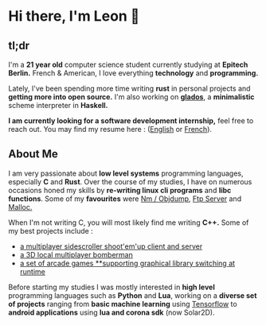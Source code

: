 # Hi there, I'm Leon 👋

## tl;dr

I'm a **21 year old** computer science student currently studying at **Epitech Berlin.** French & American, I love everything **technology** and **programming.**

Lately, I've been spending more time writing **rust** in personal projects and **getting more into open source.** I'm also working on [**glados**](https://github.com/nLatt/GLaDOS-2023), a **minimalistic** scheme interpreter in **Haskell.**

**I am currently looking for a software development internship,** feel free to reach out.
You may find my resume here : ([English](https://drive.google.com/file/d/1cja2n7DVavwnvKHc0PdANNZvMXsU80IM/view?usp=sharing) or [French](https://drive.google.com/file/d/1GyQJhOUrEy7x7oMPE9xjI7oPbBekI3fz/view?usp=sharing)).

## About Me

I am very passionate about **low level systems** programming languages, especially **C** and **Rust**. Over the course of my studies, I have on numerous occasions honed my skills by **re-writing linux cli programs** and **libc functions**. Some of my **favourites** were [Nm / Objdump](https://github.com/mindoodoo/Nm-Objdump), [Ftp Server](https://github.com/mindoodoo/Ftp-Server) and [Malloc.](https://github.com/mindoodoo/Malloc)

When I'm not writing C, you will most likely find me writing **C++.** Some of my best projects include :

- [a multiplayer sidescroller shoot'em'up client and server](https://github.com/Epitech-R-Type/R-Type)
- [a 3D local multiplayer bomberman](https://github.com/mindoodoo/Indie-Studio)
- [a set of arcade games **supporting graphical library switching at runtime](https://github.com/mindoodoo/Arcade)


Before starting my studies I was mostly interested in **high level** programming languages such as **Python** and **Lua**, working on a **diverse set of projects** ranging from **basic machine learning** using [Tensorflow](https://github.com/tensorflow/tensorflow) to **android applications** using **lua and corona sdk** (now Solar2D).
